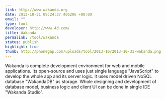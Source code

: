 ```yaml
--- 
link: http://www.wakanda.org
date: 2013-10-31 09:24:37.405296 +00:00
email: ""
type: tool
developer: http://www.4d.com/
title: Wakanda
permalink: /tool/wakanda
status: publish
highlight: true
thumb: http://phonegap.com/uploads/tool/2013-10/2013-10-31-wakanda.png
---
```


Wakanda is complete development environment for web and mobile applications. Its open-source and uses just single language "JavaScript" to develop the whole app and its server logic. It uses model driven NoSQL database "WakandaDB" as storage. Whole designing and development of database model, business logic and client UI can be done in single  IDE "Wakanda Studio".

